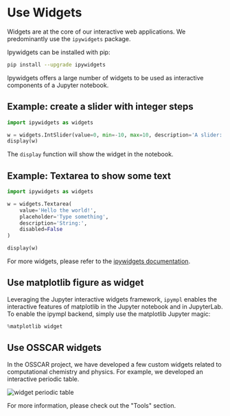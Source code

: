# Use Widgets

Widgets are at the core of our interactive web applications. We predominantly use the
`ipywidgets` package. 

Ipywidgets can be installed with pip:

```bash
pip install --upgrade ipywidgets
```

Ipywidgets offers a large number of widgets to be used as interactive components of a Jupyter notebook.

## Example: create a slider with integer steps

```python
import ipywidgets as widgets

w = widgets.IntSlider(value=0, min=-10, max=10, description='A slider:')
display(w)
```

The `display` function will show the widget in the notebook.

## Example: Textarea to show some text
```python
import ipywidgets as widgets

w = widgets.Textarea(
    value='Hello the world!',
    placeholder='Type something',
    description='String:',
    disabled=False
)

display(w)
```

For more widgets, please refer to the <a
href="https://ipywidgets.readthedocs.io/en/stable/examples/Widget%20List.html">ipywidgets
documentation</a>.

## Use matplotlib figure as widget

Leveraging the Jupyter interactive widgets framework, `ipympl` enables the
interactive features of matplotlib in the Jupyter notebook and in JupyterLab.
To enable the ipympl backend, simply use the matplotlib Jupyter magic:

```python
%matplotlib widget
```

## Use OSSCAR widgets

In the OSSCAR project, we have developed a few custom widgets related to
computational chemistry and physics. For example, we developed an interactive
periodic table.

![widget periodic table](images/widget_periodictable.gif)

For more information, please check out the "Tools" section.

